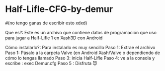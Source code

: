 # Half-Lifle-CFG-by-demur
#(no tengo ganas de escribir esto xdxd)

Que es?: Este es un archivo que contiene datos de programación que uso para jugar a Half-Lifle 1 en Xash3D con Android

Cómo instalarlo?: Para instalarlo es muy sencillo 
Paso 1: Extrae el archivo
Paso 1: Pásalo a la carpeta Valve (en Android Xash/Valve o dependiendo de cómo lo tengas llamado
Paso 3: inicia Half-Lifle
Paso 4: ve a la consola y escribe : exec Demur.cfg 
Paso 5 : Disfruta 😈
